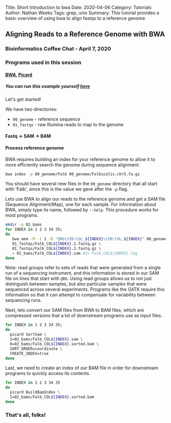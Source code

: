Title: Short Introduction to bwa
Date: 2020-04-06
Category: Tutorials
Author: Nathan Weeks
Tags: grep, unix
Summary: This tutorial provides a basic overview of using bwa to align fastqs to a reference genome

## Aligning Reads to a Reference Genome with BWA
### Bioinformatics Coffee Chat - April 7, 2020
### Programs used in this session
#### [BWA](http://bio-bwa.sourceforge.net/), [Picard](https://broadinstitute.github.io/picard/)

##### You can run this example yourself [here](https://github.com/harvardinformatics/intro-to-bwa)

Let's get started!

We have two directories:
* `00_genome` - reference sequence
* `01_fastqs` - raw Illumina reads to map to the genome

#### Fastq -> SAM -> BAM

#### Process reference genome
BWA requires building an index for your reference genome to allow it to more efficiently search the genome during sequence alignment:


```bash
bwa index -p 00_genome/Falb 00_genome/Falbicolis.chr5.fa.gz
```

You should have several new files in the `00_genome` directory that all start with 'Falb', since this is the value we gave after the `-p` flag.

Lets use BWA to align our reads to the reference genome and get a SAM file (Sequence Alignment/Map), one for each sample. For information about BWA, simply type its name, followed by `--help`. This procedure works for most programs.


```bash
mkdir -p 02_bams
for INDEX in 1 2 3 34 35;
do
   bwa mem -M -t 1 -R "@RG\tID:COL_${INDEX}\tSM:COL_${INDEX}" 00_genome/Falb \
   01_fastqs/Falb_COL${INDEX}.1.fastq.gz \
   01_fastqs/Falb_COL${INDEX}.2.fastq.gz \
   > 02_bams/Falb_COL${INDEX}.sam #2> Falb_COL${INDEX}.log
done
```

Note: read groups refer to sets of reads that were generated from a single run of a sequencing instrument, and this information is stored in our SAM file on lines that start with `@RG`.
Using read groups allows us to not just distinguish between samples, but also particular samples that were sequenced across several experiments.
Programs like the GATK require this information so that it can attempt to compensate for variability between sequencing runs.

Next, lets convert our SAM files from BWA to BAM files, which are compressed versions that a lot of downstream programs use as input files.


```bash
for INDEX in 1 2 3 34 35;
do
  picard SortSam \
  I=02_bams/Falb_COL${INDEX}.sam \
  O=02_bams/Falb_COL${INDEX}.sorted.bam \
  SORT_ORDER=coordinate \
  CREATE_INDEX=true
done
```

Last, we need to create an index of our BAM file in order for downstream programs to quickly access its contents.


```bash
for INDEX in 1 2 3 34 35
do
  picard BuildBamIndex \
  I=02_bams/Falb_COL${INDEX}.sorted.bam
done
```

### That's all, folks!
